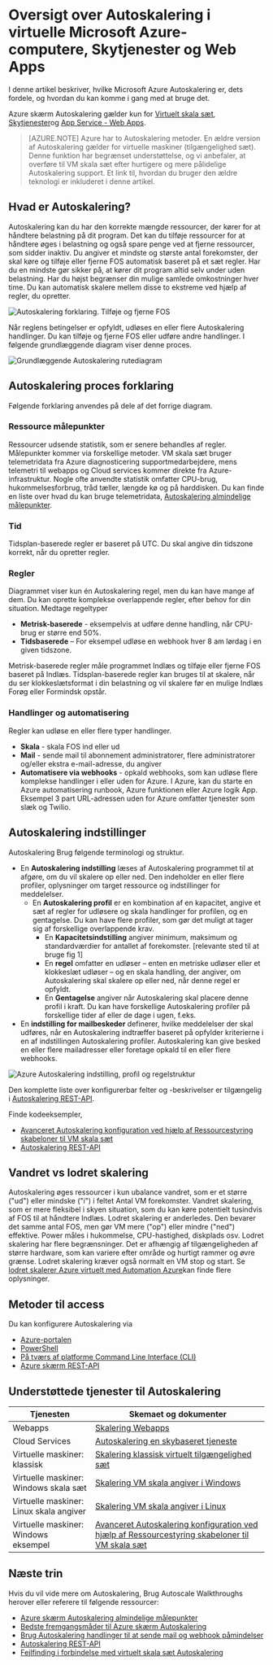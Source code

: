 <properties
    pageTitle="Oversigt over Autoskalering i virtuelle Microsoft Azure-computere, Skytjenester og online | Microsoft Azure"
    description="Oversigt over Autoskalering i Microsoft Azure. Gælder for virtuelle maskiner, Skytjenester og Webapps."
    authors="rboucher"
    manager="carolz"
    editor=""
    services="monitoring-and-diagnostics"
    documentationCenter="monitoring-and-diagnostics"/>

<tags
    ms.service="monitoring-and-diagnostics"
    ms.workload="na"
    ms.tgt_pltfrm="na"
    ms.devlang="na"
    ms.topic="article"
    ms.date="09/06/2016"
    ms.author="robb"/>

# <a name="overview-of-autoscale-in-microsoft-azure-virtual-machines-cloud-services-and-web-apps"></a>Oversigt over Autoskalering i virtuelle Microsoft Azure-computere, Skytjenester og Web Apps

I denne artikel beskriver, hvilke Microsoft Azure Autoskalering er, dets fordele, og hvordan du kan komme i gang med at bruge det.  

Azure skærm Autoskalering gælder kun for [Virtuelt skala sæt](https://azure.microsoft.com/services/virtual-machine-scale-sets/), [Skytjenester](https://azure.microsoft.com/services/cloud-services/)og [App Service - Web Apps](https://azure.microsoft.com/services/app-service/web/).

>[AZURE.NOTE] Azure har to Autoskalering metoder. En ældre version af Autoskalering gælder for virtuelle maskiner (tilgængelighed sæt). Denne funktion har begrænset understøttelse, og vi anbefaler, at overføre til VM skala sæt efter hurtigere og mere pålidelige Autoskalering support. Et link til, hvordan du bruger den ældre teknologi er inkluderet i denne artikel.  


## <a name="what-is-autoscale"></a>Hvad er Autoskalering?

Autoskalering kan du har den korrekte mængde ressourcer, der kører for at håndtere belastning på dit program. Det kan du tilføje ressourcer for at håndtere øges i belastning og også spare penge ved at fjerne ressourcer, som sidder inaktiv. Du angiver et mindste og største antal forekomster, der skal køre og tilføje eller fjerne FOS automatisk baseret på et sæt regler. Har du en mindste gør sikker på, at kører dit program altid selv under uden belastning. Har du højst begrænser din mulige samlede omkostninger hver time. Du kan automatisk skalere mellem disse to ekstreme ved hjælp af regler, du opretter.

 ![Autoskalering forklaring. Tilføje og fjerne FOS](./media/monitoring-autoscale-overview/AutoscaleConcept.png)

Når reglens betingelser er opfyldt, udløses en eller flere Autoskalering handlinger. Du kan tilføje og fjerne FOS eller udføre andre handlinger. I følgende grundlæggende diagram viser denne proces.  

 ![Grundlæggende Autoskalering rutediagram](./media/monitoring-autoscale-overview/AutoscaleOverview3.png)


## <a name="autoscale-process-explained"></a>Autoskalering proces forklaring
Følgende forklaring anvendes på dele af det forrige diagram.   

### <a name="resource-metrics"></a>Ressource målepunkter
Ressourcer udsende statistik, som er senere behandles af regler. Målepunkter kommer via forskellige metoder.
VM skala sæt bruger telemetridata fra Azure diagnosticering supportmedarbejdere, mens telemetri til webapps og Cloud services kommer direkte fra Azure-infrastruktur. Nogle ofte anvendte statistik omfatter CPU-brug, hukommelsesforbrug, tråd tæller, længde kø og på harddisken. Du kan finde en liste over hvad du kan bruge telemetridata, [Autoskalering almindelige målepunkter](insights-autoscale-common-metrics.md).

### <a name="time"></a>Tid
Tidsplan-baserede regler er baseret på UTC. Du skal angive din tidszone korrekt, når du opretter regler.  

### <a name="rules"></a>Regler
Diagrammet viser kun én Autoskalering regel, men du kan have mange af dem. Du kan oprette komplekse overlappende regler, efter behov for din situation.  Medtage regeltyper  

 - **Metrisk-baserede** - eksempelvis at udføre denne handling, når CPU-brug er større end 50%.
 - **Tidsbaserede** – For eksempel udløse en webhook hver 8 am lørdag i en given tidszone.

Metrisk-baserede regler måle programmet Indlæs og tilføje eller fjerne FOS baseret på Indlæs. Tidsplan-baserede regler kan bruges til at skalere, når du ser klokkeslætsformat i din belastning og vil skalere før en mulige Indlæs Forøg eller Formindsk opstår.  


### <a name="actions-and-automation"></a>Handlinger og automatisering

Regler kan udløse en eller flere typer handlinger.

- **Skala** - skala FOS ind eller ud
- **Mail** - sende mail til abonnement administratorer, flere administratorer og/eller ekstra e-mail-adresse, du angiver
- **Automatisere via webhooks** - opkald webhooks, som kan udløse flere komplekse handlinger i eller uden for Azure. I Azure, kan du starte en Azure automatisering runbook, Azure funktionen eller Azure logik App. Eksempel 3 part URL-adressen uden for Azure omfatter tjenester som slæk og Twilio.


## <a name="autoscale-settings"></a>Autoskalering indstillinger
Autoskalering Brug følgende terminologi og struktur.

- En **Autoskalering indstilling** læses af Autoskalering programmet til at afgøre, om du vil skalere op eller ned. Den indeholder en eller flere profiler, oplysninger om target ressource og indstillinger for meddelelser.
    - En **Autoskalering profil** er en kombination af en kapacitet, angive et sæt af regler for udløsere og skala handlinger for profilen, og en gentagelse. Du kan have flere profiler, som gør det muligt at tager sig af forskellige overlappende krav.
        - En **Kapacitetsindstilling** angiver minimum, maksimum og standardværdier for antallet af forekomster. [relevante sted til at bruge fig 1]
        - En **regel** omfatter en udløser – enten en metriske udløser eller et klokkeslæt udløser – og en skala handling, der angiver, om Autoskalering skal skalere op eller ned, når denne regel er opfyldt.
        - En **Gentagelse** angiver når Autoskalering skal placere denne profil i kraft. Du kan have forskellige Autoskalering profiler på forskellige tider af eller de dage i ugen, f.eks.
- En **indstilling for mailbeskeder** definerer, hvilke meddelelser der skal udføres, når en Autoskalering indtræffer baseret på opfylder kriterierne i en af indstillingen Autoskalering profiler. Autoskalering kan give besked en eller flere mailadresser eller foretage opkald til en eller flere webhooks.

![Azure Autoskalering indstilling, profil og regelstruktur](./media/monitoring-autoscale-overview/AzureResourceManagerRuleStructure3.png)

Den komplette liste over konfigurerbar felter og -beskrivelser er tilgængelig i [Autoskalering REST-API](https://msdn.microsoft.com/library/dn931928.aspx).

Finde kodeeksempler,

* [Avanceret Autoskalering konfiguration ved hjælp af Ressourcestyring skabeloner til VM skala sæt](insights-advanced-autoscale-virtual-machine-scale-sets.md)  
* [Autoskalering REST-API](https://msdn.microsoft.com/library/dn931953.aspx)



## <a name="horizontal-vs-vertical-scaling"></a>Vandret vs lodret skalering

Autoskalering øges ressourcer i kun ubalance vandret, som er et større ("ud") eller mindske ("i") i feltet Antal VM forekomster.  Vandret skalering, som er mere fleksibel i skyen situation, som du kan køre potentielt tusindvis af FOS til at håndtere Indlæs. Lodret skalering er anderledes. Den bevarer det samme antal FOS, men gør VM mere ("op") eller mindre ("ned") effektive. Power måles i hukommelse, CPU-hastighed, diskplads osv.  Lodret skalering har flere begrænsninger. Det er afhængig af tilgængeligheden af større hardware, som kan variere efter område og hurtigt rammer og øvre grænse. Lodret skalering kræver også normalt en VM stop og start. Se [lodret skalerer Azure virtuelt med Automation Azure](../virtual-machines/virtual-machines-linux-vertical-scaling-automation.md)kan finde flere oplysninger.


## <a name="methods-of-access"></a>Metoder til access
Du kan konfigurere Autoskalering via

- [Azure-portalen](insights-how-to-scale.md)
- [PowerShell](insights-powershell-samples.md#create-and-manage-autoscale-settings)
- [På tværs af platforme Command Line Interface (CLI)](insights-cli-samples.md#autoscale )
- [Azure skærm REST-API](https://msdn.microsoft.com/library/azure/dn931953.aspx )

## <a name="supported-services-for-autoscale"></a>Understøttede tjenester til Autoskalering


| Tjenesten                              | Skemaet og dokumenter                                       |
|--------------------------------------|-----------------------------------------------------|
| Webapps                             | [Skalering Webapps](insights-how-to-scale.md)              |
| Cloud Services                       | [Autoskalering en skybaseret tjeneste](../cloud-services/cloud-services-how-to-scale.md) |
| Virtuelle maskiner: klassisk           | [Skalering klassisk virtuelt tilgængelighed sæt](https://blogs.msdn.microsoft.com/kaevans/2015/02/20/autoscaling-azurevirtual-machines/) |
| Virtuelle maskiner: Windows skala sæt| [Skalering VM skala angiver i Windows](../virtual-machine-scale-sets/virtual-machine-scale-sets-windows-autoscale.md)  |
| Virtuelle maskiner: Linux skala angiver  | [Skalering VM skala angiver i Linux](../virtual-machine-scale-sets/virtual-machine-scale-sets-linux-autoscale.md) |
| Virtuelle maskiner: Windows eksempel   | [Avanceret Autoskalering konfiguration ved hjælp af Ressourcestyring skabeloner til VM skala sæt](insights-advanced-autoscale-virtual-machine-scale-sets.md) |

## <a name="next-steps"></a>Næste trin

Hvis du vil vide mere om Autoskalering, Brug Autoscale Walkthroughs herover eller referere til følgende ressourcer:

- [Azure skærm Autoskalering almindelige målepunkter](insights-autoscale-common-metrics.md)
- [Bedste fremgangsmåder til Azure skærm Autoskalering](insights-autoscale-best-practices.md)
- [Brug Autoskalering handlinger til at sende mail og webhook påmindelser](insights-autoscale-to-webhook-email.md)
- [Autoskalering REST-API](https://msdn.microsoft.com/library/dn931953.aspx)
- [Fejlfinding i forbindelse med virtuelt skala sæt Autoskalering](../virtual-machine-scale-sets/virtual-machine-scale-sets-troubleshoot.md)
